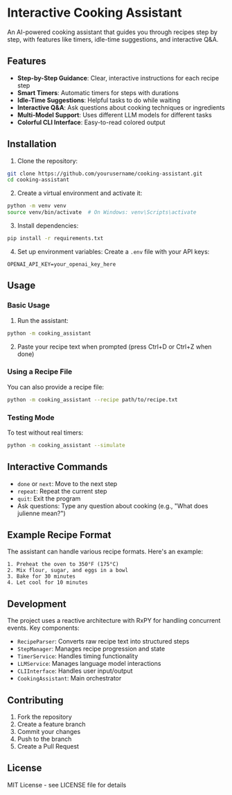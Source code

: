 # Interactive Cooking Assistant

An AI-powered cooking assistant that guides you through recipes step by step, with features like timers, idle-time suggestions, and interactive Q&A.

## Features

- **Step-by-Step Guidance**: Clear, interactive instructions for each recipe step
- **Smart Timers**: Automatic timers for steps with durations
- **Idle-Time Suggestions**: Helpful tasks to do while waiting
- **Interactive Q&A**: Ask questions about cooking techniques or ingredients
- **Multi-Model Support**: Uses different LLM models for different tasks
- **Colorful CLI Interface**: Easy-to-read colored output

## Installation

1. Clone the repository:
```bash
git clone https://github.com/yourusername/cooking-assistant.git
cd cooking-assistant
```

2. Create a virtual environment and activate it:
```bash
python -m venv venv
source venv/bin/activate  # On Windows: venv\Scripts\activate
```

3. Install dependencies:
```bash
pip install -r requirements.txt
```

4. Set up environment variables:
Create a `.env` file with your API keys:
```
OPENAI_API_KEY=your_openai_key_here
```

## Usage

### Basic Usage

1. Run the assistant:
```bash
python -m cooking_assistant
```

2. Paste your recipe text when prompted (press Ctrl+D or Ctrl+Z when done)

### Using a Recipe File

You can also provide a recipe file:
```bash
python -m cooking_assistant --recipe path/to/recipe.txt
```

### Testing Mode

To test without real timers:
```bash
python -m cooking_assistant --simulate
```

## Interactive Commands

- `done` or `next`: Move to the next step
- `repeat`: Repeat the current step
- `quit`: Exit the program
- Ask questions: Type any question about cooking (e.g., "What does julienne mean?")

## Example Recipe Format

The assistant can handle various recipe formats. Here's an example:

```
1. Preheat the oven to 350°F (175°C)
2. Mix flour, sugar, and eggs in a bowl
3. Bake for 30 minutes
4. Let cool for 10 minutes
```

## Development

The project uses a reactive architecture with RxPY for handling concurrent events. Key components:

- `RecipeParser`: Converts raw recipe text into structured steps
- `StepManager`: Manages recipe progression and state
- `TimerService`: Handles timing functionality
- `LLMService`: Manages language model interactions
- `CLIInterface`: Handles user input/output
- `CookingAssistant`: Main orchestrator

## Contributing

1. Fork the repository
2. Create a feature branch
3. Commit your changes
4. Push to the branch
5. Create a Pull Request

## License

MIT License - see LICENSE file for details 